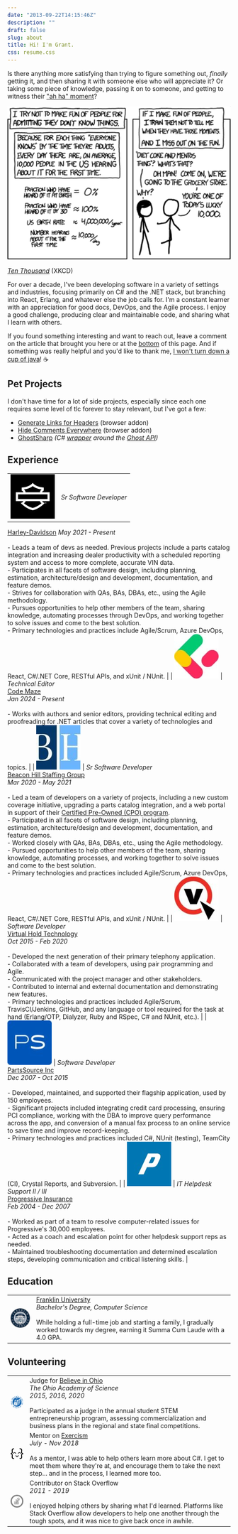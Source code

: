 ```yaml
---
date: "2013-09-22T14:15:46Z"
description: ""
draft: false
slug: about
title: Hi! I'm Grant.
css: resume.css
---
```

Is there anything more satisfying than trying to figure something out, _finally_ getting it, and then sharing it with someone else who will appreciate it? Or taking some piece of knowledge, passing it on to someone, and getting to witness their ["ah ha" moment](https://xkcd.com/1053/)?

![](xkcd10000.png)

[_Ten Thousand_](https://www.xkcd.com/1053/) (XKCD)

For over a decade, I've been developing software in a variety of settings and industries, focusing primarily on C# and the .NET stack, but branching into React, Erlang, and whatever else the job calls for. I'm a constant learner with an appreciation for good docs, DevOps, and the Agile process. I enjoy a good challenge, producing clear and maintainable code, and sharing what I learn with others.

If you found something interesting and want to reach out, leave a comment on the article that brought you here or at the [bottom](#comments) of this page. And if something was really helpful and you'd like to thank me, [I won't turn down a cup of java](https://www.buymeacoffee.com/fhnVUiB19)! ☕

## Pet Projects

I don't have time for a lot of side projects, especially since each one requires some level of tlc forever to stay relevant, but I've got a few:

- [Generate Links for Headers](https://grantwinney.com/generate-links-for-headers/) (browser addon)
- [Hide Comments Everywhere](https://grantwinney.com/hide-comments-everywhere/) (browser addon)
- [GhostSharp](https://grantwinney.com/ghostsharp/) _(C#_ [_wrapper_](https://grantwinney.com/what-is-an-api-wrapper/) _around the_ [_Ghost API_](https://docs.ghost.org/api/)_)_

## Experience

|                                                                                     |                                                                                                                                                                                                                                                                                                                                                                                                                                                                                                                                                                                                                                                                                                                                                                                                                                                                                                                                                                                                                              |
| ----------------------------------------------------------------------------------- | ---------------------------------------------------------------------------------------------------------------------------------------------------------------------------------------------------------------------------------------------------------------------------------------------------------------------------------------------------------------------------------------------------------------------------------------------------------------------------------------------------------------------------------------------------------------------------------------------------------------------------------------------------------------------------------------------------------------------------------------------------------------------------------------------------------------------------------------------------------------------------------------------------------------------------------------------------------------------------------------------------------------------------- |
| ![](hd-logo.png)                    | *Sr Software Developer*  
[Harley-Davidson](https://www.harley-davidson.com)
_May 2021 - Present_<br><br>- Leads a team of devs as needed. Previous projects include a parts catalog integration and increasing dealer productivity with a scheduled reporting system and access to more complete, accurate VIN data.<br>- Participates in all facets of software design, including planning, estimation, architecture/design and development, documentation, and feature demos.<br>- Strives for collaboration with QAs, BAs, DBAs, etc., using the Agile methodology.<br>- Pursues opportunities to help other members of the team, sharing knowledge, automating processes through DevOps, and working together to solve issues and come to the best solution.<br>- Primary technologies and practices include Agile/Scrum, Azure DevOps, React, C#/.NET Core, RESTful APIs, and xUnit / NUnit.                                                                                                                 |
| ![](codemaze-logo.jpg)               | *Technical Editor*  <br>[Code Maze](https://code-maze.com)  <br>_Jan 2024 - Present_<br><br>- Works with authors and senior editors, providing technical editing and proofreading for .NET articles that cover a variety of technologies and topics.                                                                                                                                                                                                                                                                                                                                                                                                                                                                                                                                                                                                                                                                                                                                                                       |
| ![](beaconhill-logo.jpg)               | *Sr Software Developer*  <br>[Beacon Hill Staffing Group](https://www.beaconhillstaffing.com/)  <br>_Mar 2020 - May 2021_<br><br>- Led a team of developers on a variety of projects, including a new custom coverage initiative, upgrading a parts catalog integration, and a web portal in support of their [Certified Pre-Owned (CPO) program](https://investor.harley-davidson.com/news/news-details/2021/Harley-Davidson-Launches-H-D1-Marketplace/default.aspx).<br>- Participated in all facets of software design, including planning, estimation, architecture/design and development, documentation, and feature demos.<br>- Worked closely with QAs, BAs, DBAs, etc., using the Agile methodology.<br>- Pursued opportunities to help other members of the team, sharing knowledge, automating processes, and working together to solve issues and come to the best solution.<br>- Primary technologies and practices included Agile/Scrum, Azure DevOps, React, C#/.NET Core, RESTful APIs, and xUnit / NUnit. |
| ![](vht-logo.jpg) | *Software Developer*  <br>[Virtual Hold Technology](https://www.vhtcx.com/)  <br>_Oct 2015 - Feb 2020_<br><br>- Developed the next generation of their primary telephony application.<br>- Collaborated with a team of developers, using pair programming and Agile.<br>- Communicated with the project manager and other stakeholders.<br>- Contributed to internal and external documentation and demonstrating new features.<br>- Primary technologies and practices included Agile/Scrum, TravisCI/Jenkins, GitHub, and any language or tool required for the task at hand (Erlang/OTP, Dialyzer, Ruby and RSpec, C# and NUnit, etc.).                                                                                                                                                                                                                                                                                                                                                                                 |
| ![](partssource-logo.jpg)              | *Software Developer*  <br>[PartsSource Inc](https://www.partssource.com/)  <br>_Dec 2007 - Oct 2015_<br><br>- Developed, maintained, and supported their flagship application, used by 150 employees.<br>- Significant projects included integrating credit card processing, ensuring PCI compliance, working with the DBA to improve query performance across the app, and conversion of a manual fax process to an online service to save time and improve record-keeping.<br>- Primary technologies and practices included C#, NUnit (testing), TeamCity (CI), Crystal Reports, and Subversion.                                                                                                                                                                                                                                                                                                                                                                                                                         |
| ![](progressive-logo.png)                       | *IT Helpdesk Support II / III*  <br>[Progressive Insurance](https://www.progressive.com/)  <br>_Feb 2004 - Dec 2007_<br><br>- Worked as part of a team to resolve computer-related issues for Progressive's 30,000 employees.<br>- Acted as a coach and escalation point for other helpdesk support reps as needed.<br>- Maintained troubleshooting documentation and determined escalation steps, developing communication and critical listening skills.                                                                                                                                                                                                                                                                                                                                                                                                                                                                                                                                                                 |

## Education

|   |   |
|---|---|
|![](franklinu-logo.jpg)|[Franklin University](https://www.franklin.edu/)  <br>*Bachelor's Degree, Computer Science*  <br><br>While holding a full-time job and starting a family, I gradually worked towards my degree, earning it Summa Cum Laude with a 4.0 GPA.|

## Volunteering

|                                                                          |                                                                                                                                                                                                                                                                                                          |
| ------------------------------------------------------------------------ | -------------------------------------------------------------------------------------------------------------------------------------------------------------------------------------------------------------------------------------------------------------------------------------------------------- |
| ![](oas-logo.png)           | Judge for [Believe in Ohio](http://www.believeinohio.org/)  <br>*The Ohio Academy of Science*  <br>_2015, 2016, 2020_<br><br>Participated as a judge in the annual student STEM entrepreneurship program, assessing commercialization and business plans in the regional and state final competitions. |
| ![](exercism-logo.png) | Mentor on [Exercism](https://exercism.io/about)  <br>_July - Nov 2018_<br><br>As a mentor, I was able to help others learn more about C#. I get to meet them where they're at, and encourage them to take the next step... and in the process, I learned more too.                                       |
| ![](so-logo.png)       | Contributor on Stack Overflow  <br>_2011 - 2019_<br><br>I enjoyed helping others by sharing what I'd learned. Platforms like Stack Overflow allow developers to help one another through the tough spots, and it was nice to give back once in awhile.                                                   |
